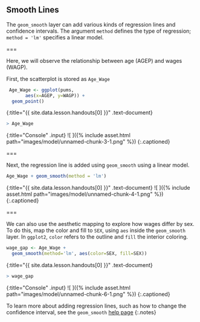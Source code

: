 ---
---



## Smooth Lines

The `geom_smooth` layer can add various kinds of regression lines and
confidence intervals. The argument `method` defines the type of regression; `method = 'lm'`  specifies a linear model.

===

Here, we will observe the relationship between age (AGEP) and wages (WAGP). 

First, the scatterplot is stored as `Age_Wage`



~~~r
 Age_Wage <- ggplot(pums, 
       aes(x=AGEP, y=WAGP)) +
  geom_point()
~~~
{:title="{{ site.data.lesson.handouts[0] }}" .text-document}




~~~r
> Age_Wage
~~~
{:title="Console" .input}
![ ]({% include asset.html path="images/model/unnamed-chunk-3-1.png" %})
{:.captioned}

===

Next, the regression line is added using `geom_smooth` using a linear model. 



~~~r
Age_Wage + geom_smooth(method = 'lm')
~~~
{:title="{{ site.data.lesson.handouts[0] }}" .text-document}
![ ]({% include asset.html path="images/model/unnamed-chunk-4-1.png" %})
{:.captioned}

===

We can also use the aesthetic mapping to explore how wages differ by sex. To do this, map the color and fill to `SEX`, using `aes` inside the `geom_smooth` layer. In `ggplot2`, `color` refers to the outline and `fill` the interior coloring.  



~~~r
wage_gap <- Age_Wage + 
  geom_smooth(method='lm', aes(color=SEX, fill=SEX))
~~~
{:title="{{ site.data.lesson.handouts[0] }}" .text-document}




~~~r
> wage_gap
~~~
{:title="Console" .input}
![ ]({% include asset.html path="images/model/unnamed-chunk-6-1.png" %})
{:.captioned}

To learn more about adding regression lines, such as how to change the confidence interval, see the `geom_smooth` [help page](https://ggplot2.tidyverse.org/reference/geom_smooth.html)
{:.notes}


